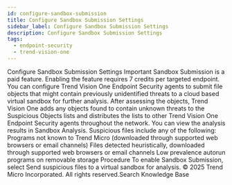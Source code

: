 ```yaml
---
id: configure-sandbox-submission
title: Configure Sandbox Submission Settings
sidebar_label: Configure Sandbox Submission Settings
description: Configure Sandbox Submission Settings
tags:
  - endpoint-security
  - trend-vision-one
---
```


 Configure Sandbox Submission Settings Important Sandbox Submission is a paid feature. Enabling the feature requires 7 credits per targeted endpoint. You can configure Trend Vision One Endpoint Security agents to submit file objects that might contain previously unidentified threats to a cloud based virtual sandbox for further analysis. After assessing the objects, Trend Vision One adds any objects found to contain unknown threats to the Suspicious Objects lists and distributes the lists to other Trend Vision One Endpoint Security agents throughout the network. You can view the analysis results in Sandbox Analysis. Suspicious files include any of the following: Programs not known to Trend Micro (downloaded through supported web browsers or email channels) Files detected heuristically, downloaded through supported web browsers or email channels Low prevalence autorun programs on removable storage Procedure To enable Sandbox Submission, select Send suspicious files to a virtual sandbox for analysis. © 2025 Trend Micro Incorporated. All rights reserved.Search Knowledge Base